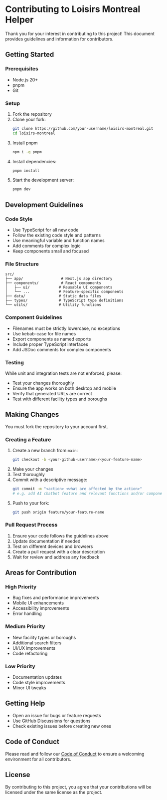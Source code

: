 # Contributing to Loisirs Montreal Helper

Thank you for your interest in contributing to this project! This document provides guidelines and information for contributors.

## Getting Started

### Prerequisites

- Node.js 20+ 
- pnpm
- Git

### Setup

1. Fork the repository
2. Clone your fork:
   ```bash
   git clone https://github.com/your-username/loisirs-montreal.git
   cd loisirs-montreal
   ```
3. Install pnpm
   ```bash
   npm i -g pnpm
   ```
4. Install dependencies:
   ```bash
   pnpm install
   ```
5. Start the development server:
   ```bash
   pnpm dev
   ```

## Development Guidelines

### Code Style

- Use TypeScript for all new code
- Follow the existing code style and patterns
- Use meaningful variable and function names
- Add comments for complex logic
- Keep components small and focused

### File Structure

```
src/
├── app/                 # Next.js app directory
├── components/          # React components
│   ├── ui/             # Reusable UI components
│   └── ...             # Feature-specific components
├── data/               # Static data files
├── types/              # TypeScript type definitions
└── utils/              # Utility functions
```


### Component Guidelines

- Filenames must be strictly lowercase, no exceptions
- Use kebab-case for file names
- Export components as named exports
- Include proper TypeScript interfaces
- Add JSDoc comments for complex components

### Testing

While unit and integration tests are not enforced, please:

- Test your changes thoroughly
- Ensure the app works on both desktop and mobile
- Verify that generated URLs are correct
- Test with different facility types and boroughs

## Making Changes

You must fork the repository to your account first.

### Creating a Feature

1. Create a new branch from `main`:
   ```bash
   git checkout -b <your-github-username>/<your-feature-name>
   ```
2. Make your changes
3. Test thoroughly
4. Commit with a descriptive message:
   ```bash
   git commit -m "<action> <what are affected by the action>"
   # e.g. add AI chatbot feature and relevant functions and/or components
   ```
5. Push to your fork:
   ```bash
   git push origin feature/your-feature-name
   ```

### Pull Request Process

1. Ensure your code follows the guidelines above
2. Update documentation if needed
3. Test on different devices and browsers
4. Create a pull request with a clear description
5. Wait for review and address any feedback

## Areas for Contribution

### High Priority
- Bug fixes and performance improvements
- Mobile UI enhancements
- Accessibility improvements
- Error handling

### Medium Priority
- New facility types or boroughs
- Additional search filters
- UI/UX improvements
- Code refactoring

### Low Priority
- Documentation updates
- Code style improvements
- Minor UI tweaks

## Getting Help

- Open an issue for bugs or feature requests
- Use GitHub Discussions for questions
- Check existing issues before creating new ones

## Code of Conduct

Please read and follow our [Code of Conduct](README.md#community-code-of-conduct) to ensure a welcoming environment for all contributors.

## License

By contributing to this project, you agree that your contributions will be licensed under the same license as the project.
